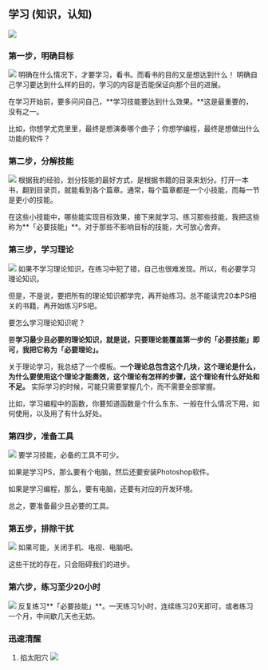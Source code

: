 
## 学习 (知识，认知)

![](images/2022-11-14-15-55-45.png)
### 第一步，明确目标

![](images/2022-11-14-15-56-22.png)
明确在什么情况下，才要学习，看书。而看书的目的又是想达到什么！
明确自己学习要达到什么样的目的，学习的内容是否能保证向那个目的进展。

在学习开始前，要多问问自己，**学习技能要达到什么效果。**这是最重要的，没有之一。

比如，你想学尤克里里，最终是想演奏哪个曲子；你想学编程，最终是想做出什么功能的软件？

### 第二步，分解技能
![](images/2022-11-14-15-56-52.png)
根据我的经验，划分技能的最好方式，是根据书籍的目录来划分。打开一本书，翻到目录页，就能看到各个篇章。通常，每个篇章都是一个小技能，而每一节是更小的技能。

在这些小技能中，哪些能实现目标效果，接下来就学习、练习那些技能，我把这些称为**「必要技能」**。对于那些不影响目标的技能，大可放心舍弃。

### 第三步，学习理论
![](images/2022-11-14-16-23-05.png)
如果不学习理论知识，在练习中犯了错，自己也很难发现。所以，有必要学习理论知识。

但是，不是说，要把所有的理论知识都学完，再开始练习。总不能读完20本PS相关的书籍，再开始练习PS吧。

要怎么学习理论知识呢？

要**学习最少且必要的理论知识，就是说，只要理论能覆盖第一步的「必要技能」即可，我把它称为「必要理论」。**

关于理论学习，我总结了一个模板。**一个理论总包含这个几块，这个理论是什么，为什么要使用这个理论才能奏效，这个理论有怎样的步骤，这个理论有什么好处和不足。** 实际学习的时候，可能只需要掌握几个，而不需要全部掌握。

比如，学习编程中的函数，你要知道函数是个什么东东、一般在什么情况下用，如何使用，以及用了有什么好处。

### 第四步，准备工具
![](images/2022-11-14-16-23-32.png)
要学习技能，必备的工具不可少。

如果是学习PS，那么要有个电脑，然后还要安装Photoshop软件。

如果是学习编程，那么，要有电脑，还要有对应的开发环境。

总之，要准备最少且必要的工具。

### 第五步，排除干扰
![](images/2022-11-14-16-23-58.png)
如果可能，关闭手机、电视、电脑吧。

这些干扰的存在，只会阻碍我们的进步。


### 第六步，练习至少20小时
![](images/2022-11-14-16-25-20.png)
反复练习**「必要技能」**。一天练习1小时，连续练习20天即可，或者练习一个月，中间歇几天也无妨。


### 迅速清醒

1. 掐太阳穴
![](images/2022-11-24-07-22-54.png)
